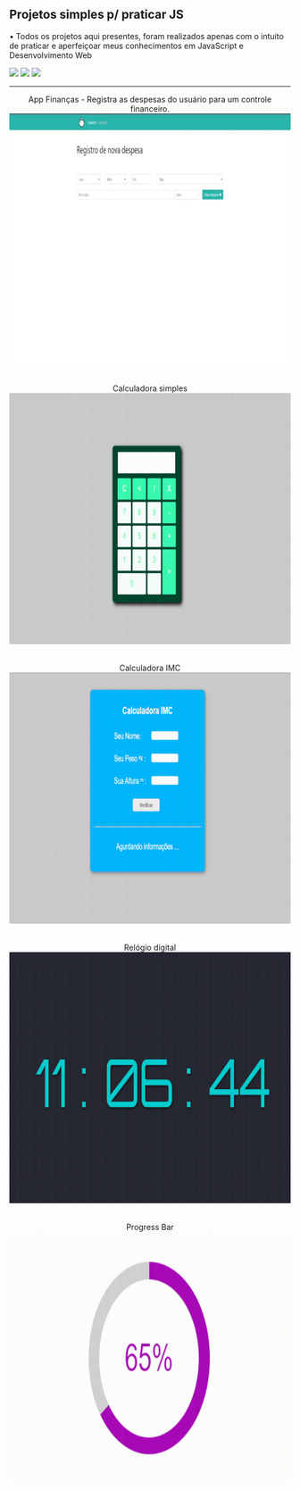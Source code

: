 <h2> Projetos simples p/ praticar JS </h2>

<p> • Todos os projetos aqui presentes, foram realizados apenas com o intuito de praticar e aperfeiçoar meus conhecimentos em JavaScript e Desenvolvimento Web
</p>

<span>
    <img height="30px" src="https://img.shields.io/badge/JavaScript-F7DF1E?style=for-the-badge&logo=javascript&logoColor=black"/>
   </span>
 <span>
    <img height="30px" src="https://img.shields.io/badge/HTML5-E34F26?style=for-the-badge&logo=html5&logoColor=white">
   </span>
  <span>
    <img height="30px" src="https://img.shields.io/badge/CSS3-1572B6?style=for-the-badge&logo=css3&logoColor=white"/>
 </span>

<hr>

<div align="center">
  <span align="left">App Finanças - Registra as despesas do usuário para um controle financeiro. </span> <br>
  <img height="450em" src="https://github.com/pedro-costa22/Praticando-JS/blob/master/Demonstrativo/financas.gif?raw=true"/> <br> <br>
    
   <span align="left">Calculadora simples </span> <br>
  <img height="450em" src="https://github.com/pedro-costa22/Praticando-JS/blob/master/Demonstrativo/calculadoraSimples.gif?raw=true"/> <br> <br>
    
   <span align="left">Calculadora IMC </span> <br>
  <img height="450em" src="https://github.com/pedro-costa22/Praticando-JS/blob/master/Demonstrativo/IMC.gif?raw=true"/> <br> <br>
    
   <span align="left">Relógio digital </span> <br>
  <img height="450em" src="https://github.com/pedro-costa22/Praticando-JS/blob/master/Demonstrativo/relogio.gif?raw=true"/> <br> <br>
    
   <span align="left">Progress Bar </span> <br>
  <img height="450em" src="https://github.com/pedro-costa22/Praticando-JS/blob/master/Demonstrativo/progressBar.gif?raw=true"/> <br> <br>
    
    
    
 </div>
  
